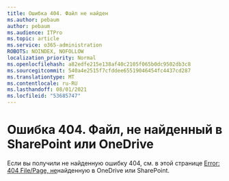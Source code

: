 ```yaml
---
title: Ошибка 404. Файл не найден
ms.author: pebaum
author: pebaum
ms.audience: ITPro
ms.topic: article
ms.service: o365-administration
ROBOTS: NOINDEX, NOFOLLOW
localization_priority: Normal
ms.openlocfilehash: a82edfe215e138af40c2105f065b0dc9502db3c8
ms.sourcegitcommit: 540a4e2515f7cfddee65519046454fc4437cd287
ms.translationtype: MT
ms.contentlocale: ru-RU
ms.lasthandoff: 08/01/2021
ms.locfileid: "53685747"
---
```

# <a name="error-404-file-not-found-in-sharepoint-or-onedrive"></a>Ошибка 404. Файл, не найденный в SharePoint или OneDrive

Если вы получили не найденную ошибку 404, см. в этой странице [Error: 404 File/Page, не](/sharepoint/troubleshoot/administration/error-404-onedrive-sharepoint)найденную в OneDrive или SharePoint.